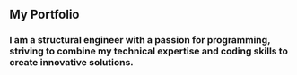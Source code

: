 ## My Portfolio

### I am a structural engineer with a passion for programming, striving to combine my technical expertise and coding skills to create innovative solutions.
